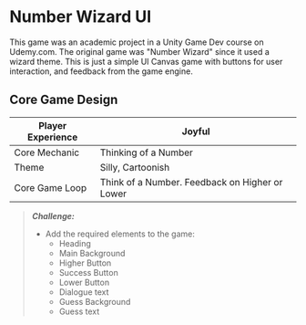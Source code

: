 # Number Wizard UI

This game was an academic project in a Unity Game Dev course on Udemy.com.  The original game was "Number Wizard" since it used a wizard theme. This is just a simple UI Canvas game with buttons for user interaction, and feedback from the game engine.

## Core Game Design

| Player Experience | Joyful |
|-----|-----|
| Core Mechanic | Thinking of a Number |
| Theme | Silly, Cartoonish |
| Core Game Loop | Think of a Number. Feedback on Higher or Lower |

> ***Challenge:***
>
> * Add the required elements to the game:
>   * Heading
>   * Main Background
>   * Higher Button
>   * Success Button
>   * Lower Button
>   * Dialogue text
>   * Guess Background
>   * Guess text

